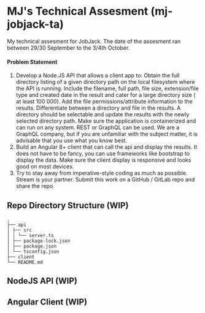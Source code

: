 # MJ's Technical Assesment (mj-jobjack-ta)

My technical assesment for JobJack. The date of the assesment ran between 29/30 September to the 3/4th October.

#### Problem Statement

1. Develop a Node.JS API that allows a client app to: Obtain the full directory listing of a given directory path on the local filesystem where the API is running. Include the filename, full path, file size, extension/file type and created date in the result and cater for a large directory size ( at least 100 000). Add the file permissions/attribute information to the results. Differentiate between a directory and file in the results. A directory should be selectable and update the results with the newly selected directory path. Make sure the application is containerized and can run on any system. REST or GraphQL can be used. We are a GraphQL company, but if you are unfamiliar with the subject matter, it is advisable that you use what you know best.
2. Build an Angular 8+ client that can call the api and display the results. It does not have to be fancy, you can use frameworks like bootstrap to display the data. Make sure the client display is responsive and looks good on most devices.
3. Try to stay away from imperative-style coding as much as possible. Stream is your partner. Submit this work on a GitHub / GitLab repo and share the repo.

## Repo Directory Structure (WIP)

```
.
├── api
│ ├── src
│ │ └── server.ts
│ ├── package-lock.json
│ ├── package.json
│ └── tsconfig.json
├── client
└── README.md
```

## NodeJS API (WIP)

## Angular Client (WIP)
